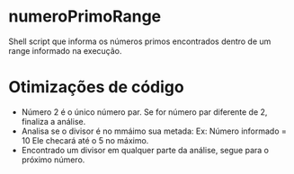 # numeroPrimoRange
Shell script que informa os números primos encontrados dentro de um range informado na execução.

# Otimizações de código

* Número 2 é o único número par. Se for número par diferente de 2, finaliza a análise.
* Analisa se o divisor é no mmáimo sua metada: 
Ex: Número informado = 10
Ele checará até o 5 no máximo.
* Encontrado um divisor em qualquer parte da análise, segue para o próximo número.
